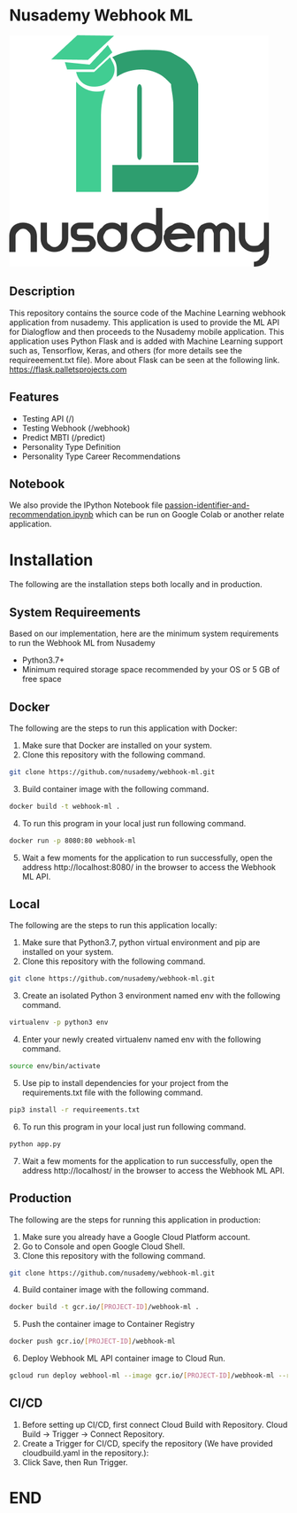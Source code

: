 # Nusademy Webhook ML

![](https://github.com/nusademy/Bangkit2021CapstoneProject/raw/main/logo/logo.png)

## Description
This repository contains the source code of the Machine Learning webhook application from nusademy. This application is used to provide the ML API for Dialogflow and then proceeds to the Nusademy mobile application. This application uses Python Flask and is added with Machine Learning support such as, Tensorflow, Keras, and others (for more details see the requireeement.txt file). More about Flask can be seen at the following link. <https://flask.palletsprojects.com>

## Features
- Testing API (/)
- Testing Webhook (/webhook)
- Predict MBTI (/predict)
- Personality Type Definition
- Personality Type Career Recommendations

## Notebook
We also provide the IPython Notebook file [passion-identifier-and-recommendation.ipynb](https://colab.research.google.com/drive/1VQiiGNxneu42VCTr8kh7v93o9FT1nmpM#scrollTo=cp1HyyiHbV_T) which can be run on Google Colab or another relate application.


# Installation
The following are the installation steps both locally and in production.
## System Requireements
Based on our implementation, here are the minimum system requirements to run the Webhook ML from Nusademy
- Python3.7+
- Minimum required storage space recommended by your OS or 5 GB of free space

## Docker
The following are the steps to run this application with Docker:
1. Make sure that Docker are installed on your system.
2. Clone this repository with the following command.
```bash 
git clone https://github.com/nusademy/webhook-ml.git
```
3. Build container image with the following command.
```bash
docker build -t webhook-ml .
```
4. To run this program in your local just run following command.
```bash
docker run -p 8080:80 webhook-ml
```
5. Wait a few moments for the application to run successfully, open the address http://localhost:8080/ in the browser to access the Webhook ML API.


## Local
The following are the steps to run this application locally:
1. Make sure that Python3.7, python virtual environment and pip are installed on your system.
2. Clone this repository with the following command.
```bash 
git clone https://github.com/nusademy/webhook-ml.git
```
3. Create an isolated Python 3 environment named env with the following command.
```bash
virtualenv -p python3 env
```
4. Enter your newly created virtualenv named env with the following command.
```bash
source env/bin/activate
```
5. Use pip to install dependencies for your project from the requirements.txt file with the following command.
```bash
pip3 install -r requireements.txt
```
6. To run this program in your local just run following command.
```bash
python app.py
```
7. Wait a few moments for the application to run successfully, open the address http://localhost/ in the browser to access the Webhook ML API.



## Production 
The following are the steps for running this application in production:

1. Make sure you already have a Google Cloud Platform account.
2. Go to Console and open Google Cloud Shell.
3. Clone this repository with the following command.
```bash 
git clone https://github.com/nusademy/webhook-ml.git
```
4. Build container image with the following command.
```bash
docker build -t gcr.io/[PROJECT-ID]/webhook-ml .
```
5. Push the container image to Container Registry
```bash
docker push gcr.io/[PROJECT-ID]/webhook-ml
```
6. Deploy Webhook ML API container image to Cloud Run.
```bash
gcloud run deploy webhool-ml --image gcr.io/[PROJECT-ID]/webhook-ml --region us-central1 --platform managed --port 80
```

## CI/CD

1. Before setting up CI/CD, first connect Cloud Build with Repository. Cloud Build -> Trigger -> Connect Repository.
2. Create a Trigger for CI/CD, specify the repository (We have provided cloudbuild.yaml in the repository.):   
3. Click Save, then Run Trigger.

# END


